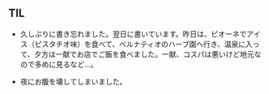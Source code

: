 ## TIL

* 久しぶりに書き忘れました。翌日に書いています。昨日は、ピオーネでアイス（ピスタチオ味）を食べて、ベルナティオのハーブ園へ行き、温泉に入って、夕方は一献でお店でご飯を食べました。一献、コスパは悪いけど地元なので多めに見るなど...。

* 夜にお腹を壊してしまいました。